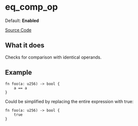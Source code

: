# eq_comp_op

Default: **Enabled**

[Source Code](https://github.com/software-mansion/cairo-lint/tree/main/src/lints/eq_op.rs#L72)

## What it does

Checks for comparison with identical operands.

## Example

```cairo
fn foo(a: u256) -> bool {
    a == a
}
```

Could be simplified by replacing the entire expression with true:

```cairo
fn foo(a: u256) -> bool {
    true
}
```
